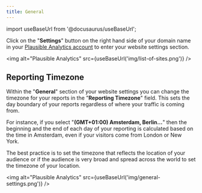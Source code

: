 ```yaml
---
title: General
---
```


import useBaseUrl from '@docusaurus/useBaseUrl';

Click on the "**Settings**" button on the right hand side of your domain name in your [Plausible Analytics account](https://plausible.io/sites) to enter your website settings section.

<img alt="Plausible Analytics" src={useBaseUrl('img/list-of-sites.png')} />

## Reporting Timezone

Within the "**General**" section of your website settings you can change the timezone for your reports in the "**Reporting Timezone**" field. This sets the day boundary of your reports regardless of where your traffic is coming from. 

For instance, if you select "**(GMT+01:00) Amsterdam, Berlin…**" then the beginning and the end of each day of your reporting is calculated based on the time in Amsterdam, even if your visitors come from London or New York. 

The best practice is to set the timezone that reflects the location of your audience or if the audience is very broad and spread across the world to set the timezone of your location.

<img alt="Plausible Analytics" src={useBaseUrl('img/general-settings.png')} />
